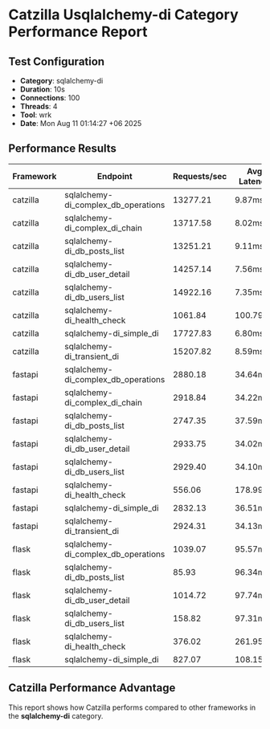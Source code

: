 # Catzilla Usqlalchemy-di Category Performance Report

## Test Configuration
- **Category**: sqlalchemy-di
- **Duration**: 10s
- **Connections**: 100
- **Threads**: 4
- **Tool**: wrk
- **Date**: Mon Aug 11 01:14:27 +06 2025

## Performance Results

| Framework | Endpoint | Requests/sec | Avg Latency | 99% Latency |
|-----------|----------|--------------|-------------|-------------|
| catzilla | sqlalchemy-di_complex_db_operations | 13277.21 | 9.87ms | 110.25ms |
| catzilla | sqlalchemy-di_complex_di_chain | 13717.58 | 8.02ms | 15.11ms |
| catzilla | sqlalchemy-di_db_posts_list | 13251.21 | 9.11ms | 85.93ms |
| catzilla | sqlalchemy-di_db_user_detail | 14257.14 | 7.56ms | 14.09ms |
| catzilla | sqlalchemy-di_db_users_list | 14922.16 | 7.35ms | 13.04ms |
| catzilla | sqlalchemy-di_health_check | 1061.84 | 100.79ms | 919.45ms |
| catzilla | sqlalchemy-di_simple_di | 17727.83 | 6.80ms | 64.66ms |
| catzilla | sqlalchemy-di_transient_di | 15207.82 | 8.59ms | 93.00ms |
| fastapi | sqlalchemy-di_complex_db_operations | 2880.18 | 34.64ms | 59.85ms |
| fastapi | sqlalchemy-di_complex_di_chain | 2918.84 | 34.22ms | 58.01ms |
| fastapi | sqlalchemy-di_db_posts_list | 2747.35 | 37.59ms | 138.52ms |
| fastapi | sqlalchemy-di_db_user_detail | 2933.75 | 34.02ms | 57.90ms |
| fastapi | sqlalchemy-di_db_users_list | 2929.40 | 34.10ms | 57.20ms |
| fastapi | sqlalchemy-di_health_check | 556.06 | 178.99ms | 405.41ms |
| fastapi | sqlalchemy-di_simple_di | 2832.13 | 36.51ms | 132.10ms |
| fastapi | sqlalchemy-di_transient_di | 2924.31 | 34.13ms | 57.48ms |
| flask | sqlalchemy-di_complex_db_operations | 1039.07 | 95.57ms | 137.64ms |
| flask | sqlalchemy-di_db_posts_list | 85.93 | 96.34ms | 163.56ms |
| flask | sqlalchemy-di_db_user_detail | 1014.72 | 97.74ms | 144.41ms |
| flask | sqlalchemy-di_db_users_list | 158.82 | 97.31ms | 150.10ms |
| flask | sqlalchemy-di_health_check | 376.02 | 261.95ms | 468.00ms |
| flask | sqlalchemy-di_simple_di | 827.07 | 108.15ms | 177.12ms |

## Catzilla Performance Advantage

This report shows how Catzilla performs compared to other frameworks in the **sqlalchemy-di** category.
